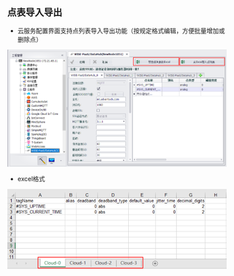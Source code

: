 
## 点表导入导出

- 云服务配置界面支持点列表导入导出功能（按规定格式编辑，方便批量增加或删除点）

![](WISE-PaaS_excel.png)

- excel格式

![](WISE-PaaS_excel2.png)
